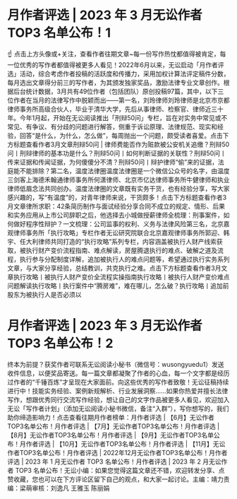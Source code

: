 # 月作者评选 | 2023 年 3 月无讼作者 TOP3 名单公布！1

☝ 点击上方头像或+关注，查看作者往期文章~每一份写作热忱都值得被肯定，每一位优秀的写作者都值得被更多人看见！2022年6月以来，无讼启动「月作者评选」活动，综合考虑作者投稿的活跃度和传播力，采用加权计算法评定稿件分数，每月选出文章得分前三的写作者，为其颁发独家奖品，激励法律专业文章创作。根据后台统计数据，3月共有49位作者（包括团队）原创投稿97篇，其中，以下三位作者在当月的法律写作中脱颖而出——第一名，刘玲律师刘玲律师是北京市京都律师事务所高级合伙人，毕业于清华大学，先后从事律师、检察官、律师近三十年。今年1月起，开始在无讼阅读推出「刑辩50问」专栏，旨在对实务中常见或不常见、有争议、有分歧的问题进行解答，侧重于诉讼原理、法律规范、现实和经验，回答“是什么，为什么，怎么做”，每周抛出一个问题，颇受读者喜爱。点击下方标题查看作者3月文章刑辩50问 | 律师费能否作为赃款被公安机关追缴？刑辩50问丨刑辩律师的基本功是什么？刑辩50问丨如何判断证据的关联性？刑辩50问丨传来证据和传闻证据，为何傻傻分不清？刑辩50问丨辩护律师“偷”来的证据，法庭能不能排除？第二名，温度法律圈温度法律圈是一个微信公众号的名字，由温度三剑客上海德禾翰通律师事务所何潇律师、北京市亿达律师事务所牛健律师和执业律师低眉念法共同创办。温度法律圈的文章既有实务干货，也有经验分享，写大家感兴趣的，写“有温度”的，对青年律师来说，干货颇多！点击下方标题查看作者3月文章律所求职：42条简历制作与面试经验分享合同不成立的规定、情形、后果和实务应用从上市公司辞职之后，他选择去小城做授薪律师全梳理：刑事案件，如何做好程序性辩护？一文梳理：公司监事的权利、义务与法律风险第三名，北京嘉观律师事务所「执行攻略」专栏作者无讼研究院联合北京嘉观律师事务所郭迎、韩宇、任大利律师共同打造的“执行攻略”系列专栏，内容涵盖被执行人财产线索获取，被执行财产变价流程指南、难点解读，房屋腾退执行的难点、破解之道及流程，执行参与分配制度详解，追加被执行人的难点问题等，希望通过执行实务系列文章，与大家分享经验，总结教训，共克执行之难。点击下方标题查看作者3月文章执行攻略丨被执行人财产变价全流程实操指南执行攻略丨被执行人财产变价难点问题解读执行攻略丨执行案件中“腾房难”，难在哪儿，怎么破？执行攻略丨追加前股东为被执行人是否必须以

# 月作者评选 | 2023 年 3 月无讼作者 TOP3 名单公布！2

终本为前提？获奖作者可联系无讼阅读小秘书（微信号：wusongyuedu1）发送收件信息，以便奖品寄送。每一篇文章都凝聚了作者的心血，每一个文字都是经历过作者的“千锤百炼”才呈现在大家面前。向这些优秀的写作者致敬！无讼征稿持续进行中！技能实务经验、案例新规解析、行业发展洞察……如果你热爱并擅长法律写作，想跟优秀同行交流写作经验，想让自己的文字作品被更多人看见，欢迎加入无讼「写作者计划」（添加无讼阅读小秘书微信，备注“入群”），写你想写的，我们助你缔造影响力！点击查看往期月作者榜单：月作者评选 | 【6月】无讼作者TOP3名单公布！月作者评选 | 【7月】无讼作者TOP3名单公布！月作者评选 | 【8月】无讼作者TOP3名单公布！月作者评选 | 【9月】无讼作者TOP3名单公布！月作者评选 | 【10月】无讼作者TOP3名单公布！月作者评选 | 【11月】无讼作者TOP3名单公布！月作者评选 | 2022年12月无讼作者TOP3名单公布！月作者评选 | 2023 年 1 月无讼作者 TOP3 名单公布！月作者评选 | 2023 年 2 月无讼作者 TOP3 名单公布！无讼小编：如果您觉得这篇文章还不错，欢迎转发分享、点赞收藏，您也可以在下方评论区留下自己的观点，和大家一起讨论。主编：靖力责编：梁萌审核：刘逸凡 王雅玉 陈丽娟

